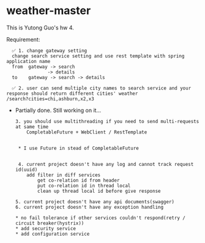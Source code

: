 # weather-master

This is Yutong Guo's hw 4.

Requirement:
   
      ✅ 1. change gateway setting
      change search service setting and use rest template with spring application name
      from  gateway -> search
                   -> details
      to    gateway -> search -> details
    
      ✅ 2. user can send multiple city names to search service and your response should return different cities' weather
    /search?cities=chi,ashburn,x2,x3
 
* Partially done. Still working on it...
 
      3. you should use multithreading if you need to send multi-requests at same time
          CompletableFuture + WebClient / RestTemplate


       * I use Future in stead of CompletableFuture 


       4. current project doesn't have any log and cannot track request id(uuid)
          add filter in diff services
              get co-relation id from header
              put co-relation id in thread local
              clean up thread local id before give response

      5. current project doesn't have any api documents(swagger)
      6. current project doesn't have any exception handling

      * no fail tolerance if other services couldn't respond(retry / circuit breaker(hystrix))
      * add security service
      * add configuration service
